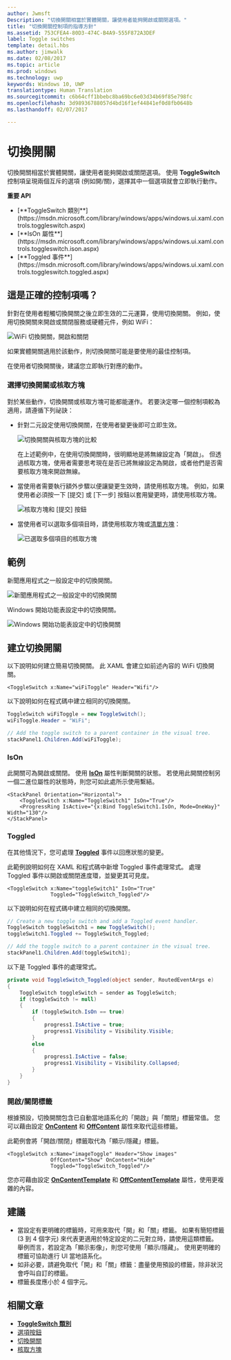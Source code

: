 ```yaml
---
author: Jwmsft
Description: "切換開關相當於實體開關，讓使用者能夠開啟或關閉選項。"
title: "切換開關控制項的指導方針"
ms.assetid: 753CFEA4-80D3-474C-B4A9-555F872A3DEF
label: Toggle switches
template: detail.hbs
ms.author: jimwalk
ms.date: 02/08/2017
ms.topic: article
ms.prod: windows
ms.technology: uwp
keywords: Windows 10, UWP
translationtype: Human Translation
ms.sourcegitcommit: c6b64cff1bbebc8ba69bc6e03d34b69f85e798fc
ms.openlocfilehash: 3d98936788057d4bd16f1ef44841ef0d8fb0648b
ms.lasthandoff: 02/07/2017

---
```

# <a name="toggle-switches"></a>切換開關
<link rel="stylesheet" href="https://az835927.vo.msecnd.net/sites/uwp/Resources/css/custom.css"> 


切換開關相當於實體開關，讓使用者能夠開啟或關閉選項。 使用 **ToggleSwitch** 控制項呈現兩個互斥的選項 (例如開/關)，選擇其中一個選項就會立即執行動作。

<div class="important-apis" >
<b>重要 API</b><br/>
<ul>
<li>[**ToggleSwitch 類別**](https://msdn.microsoft.com/library/windows/apps/windows.ui.xaml.controls.toggleswitch.aspx)</li>
<li>[**IsOn 屬性**](https://msdn.microsoft.com/library/windows/apps/windows.ui.xaml.controls.toggleswitch.ison.aspx)</li>
<li>[**Toggled 事件**](https://msdn.microsoft.com/library/windows/apps/windows.ui.xaml.controls.toggleswitch.toggled.aspx)</li>
</ul>
</div>

## <a name="is-this-the-right-control"></a>這是正確的控制項嗎？

針對在使用者輕觸切換開關之後立即生效的二元運算，使用切換開關。 例如，使用切換開關來開啟或關閉服務或硬體元件，例如 WiFi：

![WiFi 切換開關，開啟和關閉](images/toggleswitches01.png)

如果實體開關適用於該動作，則切換開關可能是要使用的最佳控制項。

在使用者切換開關後，建議您立即執行對應的動作。

### <a name="choosing-between-toggle-switch-and-check-box"></a>選擇切換開關或核取方塊

對於某些動作，切換開關或核取方塊可能都能運作。 若要決定哪一個控制項較為適用，請遵循下列祕訣：

-   針對二元設定使用切換開關，在使用者變更後即可立即生效。

    ![切換開關與核取方塊的比較](images/toggleswitches02.png)

    在上述範例中，在使用切換開關時，很明顯地是將無線設定為「開啟」。 但透過核取方塊，使用者需要思考現在是否已將無線設定為開啟，或者他們是否需要核取方塊來開啟無線。

-   當使用者需要執行額外步驟以便讓變更生效時，請使用核取方塊。 例如，如果使用者必須按一下 [提交] 或 [下一步] 按鈕以套用變更時，請使用核取方塊。

    ![核取方塊和 [提交] 按鈕](images/submitcheckbox.png)

-   當使用者可以選取多個項目時，請使用核取方塊或[清單方塊](lists.md)：

    ![已選取多個項目的核取方塊](images/guidelines_and_checklist_for_toggle_switches_checkbox_multi_select.png)

## <a name="examples"></a>範例

新聞應用程式之一般設定中的切換開關。

![新聞應用程式之一般設定中的切換開關](images/control-examples/toggle-switch-news.png)

Windows 開始功能表設定中的切換開關。

![Windows 開始功能表設定中的切換開關](images/control-examples/toggle-switch-start-settings.png)

## <a name="create-a-toggle-switch"></a>建立切換開關

以下說明如何建立簡易切換開關。 此 XAML 會建立如前述內容的 WiFi 切換開關。

```xaml
<ToggleSwitch x:Name="wiFiToggle" Header="Wifi"/>
```
以下說明如何在程式碼中建立相同的切換開關。

```csharp
ToggleSwitch wiFiToggle = new ToggleSwitch();
wiFiToggle.Header = "WiFi";

// Add the toggle switch to a parent container in the visual tree.
stackPanel1.Children.Add(wiFiToggle);
```

### <a name="ison"></a>IsOn

此開關可為開啟或關閉。 使用 [**IsOn**](https://msdn.microsoft.com/library/windows/apps/windows.ui.xaml.controls.toggleswitch.ison.aspx) 屬性判斷開關的狀態。 若使用此開關控制另一個二進位屬性的狀態時，則您可如此處所示使用繫結。

```
<StackPanel Orientation="Horizontal">
    <ToggleSwitch x:Name="ToggleSwitch1" IsOn="True"/>
    <ProgressRing IsActive="{x:Bind ToggleSwitch1.IsOn, Mode=OneWay}" Width="130"/>
</StackPanel>
```

### <a name="toggled"></a>Toggled

在其他情況下，您可處理 [**Toggled**](https://msdn.microsoft.com/library/windows/apps/windows.ui.xaml.controls.toggleswitch.toggled.aspx) 事件以回應狀態的變更。

此範例說明如何在 XAML 和程式碼中新增 Toggled 事件處理常式。 處理 Toggled 事件以開啟或關閉進度環，並變更其可見度。

```xaml
<ToggleSwitch x:Name="toggleSwitch1" IsOn="True" 
              Toggled="ToggleSwitch_Toggled"/>
```

以下說明如何在程式碼中建立相同的切換開關。

```csharp
// Create a new toggle switch and add a Toggled event handler.
ToggleSwitch toggleSwitch1 = new ToggleSwitch();
toggleSwitch1.Toggled += ToggleSwitch_Toggled;

// Add the toggle switch to a parent container in the visual tree.
stackPanel1.Children.Add(toggleSwitch1);
```

以下是 Toggled 事件的處理常式。

```csharp
private void ToggleSwitch_Toggled(object sender, RoutedEventArgs e)
{
    ToggleSwitch toggleSwitch = sender as ToggleSwitch;
    if (toggleSwitch != null)
    {
        if (toggleSwitch.IsOn == true)
        {
            progress1.IsActive = true;
            progress1.Visibility = Visibility.Visible;
        }
        else
        {
            progress1.IsActive = false;
            progress1.Visibility = Visibility.Collapsed;
        }
    }
}
```

### <a name="onoff-labels"></a>開啟/關閉標籤

根據預設，切換開關包含已自動當地語系化的「開啟」與「關閉」標籤常值。 您可以藉由設定 [**OnContent**](https://msdn.microsoft.com/library/windows/apps/windows.ui.xaml.controls.toggleswitch.oncontent.aspx) 和 [**OffContent**](https://msdn.microsoft.com/library/windows/apps/windows.ui.xaml.controls.toggleswitch.offcontent.aspx) 屬性來取代這些標籤。

此範例會將「開啟/關閉」標籤取代為「顯示/隱藏」標籤。  

```xaml
<ToggleSwitch x:Name="imageToggle" Header="Show images"
              OffContent="Show" OnContent="Hide" 
              Toggled="ToggleSwitch_Toggled"/>
```

您亦可藉由設定 [**OnContentTemplate**](https://msdn.microsoft.com/library/windows/apps/windows.ui.xaml.controls.toggleswitch.oncontenttemplate.aspx) 和 [**OffContentTemplate**](https://msdn.microsoft.com/library/windows/apps/windows.ui.xaml.controls.toggleswitch.offcontenttemplate.aspx) 屬性，使用更複雜的內容。

## <a name="recommendations"></a>建議

-   當設定有更明確的標籤時，可用來取代「開」和「關」標籤。 如果有簡短標籤 (3 到 4 個字元) 來代表更適用於特定設定的二元對立時，請使用這類標籤。 舉例而言，若設定為「顯示影像」，則您可使用「顯示/隱藏」。 使用更明確的標籤可協助進行 UI 當地語系化。
-   如非必要，請避免取代「開」和「關」標籤：盡量使用預設的標籤，除非狀況會呼叫自訂的標籤。
-   標籤長度應小於 4 個字元。

## <a name="related-articles"></a>相關文章

- [**ToggleSwitch 類別**](https://msdn.microsoft.com/library/windows/apps/hh701411)
- [選項按鈕](radio-button.md)
- [切換開關](toggles.md)
- [核取方塊](checkbox.md)
